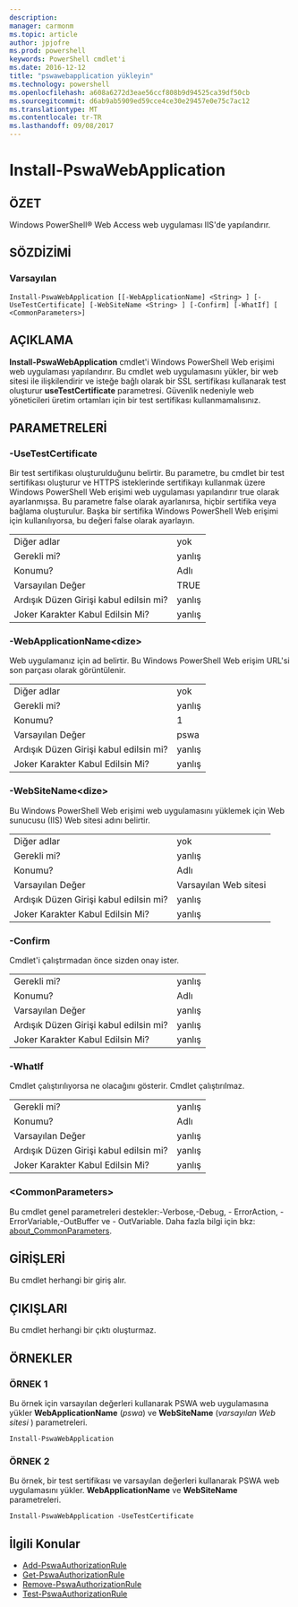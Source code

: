 ```yaml
---
description: 
manager: carmonm
ms.topic: article
author: jpjofre
ms.prod: powershell
keywords: PowerShell cmdlet'i
ms.date: 2016-12-12
title: "pswawebapplication yükleyin"
ms.technology: powershell
ms.openlocfilehash: a608a6272d3eae56ccf808b9d94525ca39df50cb
ms.sourcegitcommit: d6ab9ab5909ed59cce4ce30e29457e0e75c7ac12
ms.translationtype: MT
ms.contentlocale: tr-TR
ms.lasthandoff: 09/08/2017
---
```

# <a name="install-pswawebapplication"></a>Install-PswaWebApplication

## <a name="synopsis"></a>ÖZET

Windows PowerShell® Web Access web uygulaması IIS'de yapılandırır.

## <a name="syntax"></a>SÖZDİZİMİ

### <a name="default"></a>Varsayılan
```
Install-PswaWebApplication [[-WebApplicationName] <String> ] [-UseTestCertificate] [-WebSiteName <String> ] [-Confirm] [-WhatIf] [ <CommonParameters>]
```

## <a name="description"></a>AÇIKLAMA

**Install-PswaWebApplication** cmdlet'i Windows PowerShell Web erişimi web uygulaması yapılandırır. Bu cmdlet web uygulamasını yükler, bir web sitesi ile ilişkilendirir ve isteğe bağlı olarak bir SSL sertifikası kullanarak test oluşturur **useTestCertificate** parametresi. Güvenlik nedeniyle web yöneticileri üretim ortamları için bir test sertifikası kullanmamalısınız.

## <a name="parameters"></a>PARAMETRELERİ

### <a name="-usetestcertificate"></a>-UseTestCertificate

Bir test sertifikası oluşturulduğunu belirtir. Bu parametre, bu cmdlet bir test sertifikası oluşturur ve HTTPS isteklerinde sertifikayı kullanmak üzere Windows PowerShell Web erişimi web uygulaması yapılandırır true olarak ayarlanmışsa. Bu parametre false olarak ayarlanırsa, hiçbir sertifika veya bağlama oluşturulur. Başka bir sertifika Windows PowerShell Web erişimi için kullanılıyorsa, bu değeri false olarak ayarlayın.

|||  
|-|-|
| Diğer adlar                              | yok                                 |
| Gerekli mi?                            | yanlış                                |
| Konumu?                            | Adlı                                |
| Varsayılan Değer                        | TRUE                                 |
| Ardışık Düzen Girişi kabul edilsin mi?               | yanlış                                |
| Joker Karakter Kabul Edilsin Mi?          | yanlış                                |

### <a name="-webapplicationnameltstringgt"></a>-WebApplicationName&lt;dize&gt;

Web uygulamanız için ad belirtir. Bu Windows PowerShell Web erişim URL'si son parçası olarak görüntülenir.

|||  
|-|-|
| Diğer adlar                              | yok                                 |
| Gerekli mi?                            | yanlış                                |
| Konumu?                            | 1                                    |
| Varsayılan Değer                        | pswa                                 |
| Ardışık Düzen Girişi kabul edilsin mi?               | yanlış                                |
| Joker Karakter Kabul Edilsin Mi?          | yanlış                                |

### <a name="-websitenameltstringgt"></a>-WebSiteName&lt;dize&gt;

Bu Windows PowerShell Web erişimi web uygulamasını yüklemek için Web sunucusu (IIS) Web sitesi adını belirtir.

|||  
|-|-|
| Diğer adlar                              | yok                                 |
| Gerekli mi?                            | yanlış                                |
| Konumu?                            | Adlı                                |
| Varsayılan Değer                        | Varsayılan Web sitesi                     |
| Ardışık Düzen Girişi kabul edilsin mi?               | yanlış                                |
| Joker Karakter Kabul Edilsin Mi?          | yanlış                                |

### <a name="-confirm"></a>-Confirm

Cmdlet'i çalıştırmadan önce sizden onay ister.

|||  
|-|-|
| Gerekli mi?                            | yanlış                                |
| Konumu?                            | Adlı                                |
| Varsayılan Değer                        | yanlış                                |
| Ardışık Düzen Girişi kabul edilsin mi?               | yanlış                                |
| Joker Karakter Kabul Edilsin Mi?          | yanlış                                |

### <a name="-whatif"></a>-WhatIf

Cmdlet çalıştırılıyorsa ne olacağını gösterir.
Cmdlet çalıştırılmaz.

|||  
|-|-|
| Gerekli mi?                            | yanlış                                |
| Konumu?                            | Adlı                                |
| Varsayılan Değer                        | yanlış                                |
| Ardışık Düzen Girişi kabul edilsin mi?               | yanlış                                |
| Joker Karakter Kabul Edilsin Mi?          | yanlış                                |

### <a name="ltcommonparametersgt"></a>&lt;CommonParameters&gt;

Bu cmdlet genel parametreleri destekler:-Verbose,-Debug, - ErrorAction, - ErrorVariable,-OutBuffer ve - OutVariable.
Daha fazla bilgi için bkz: [about_CommonParameters](http://go.microsoft.com/fwlink/p/?LinkID=113216).

## <a name="inputs"></a>GİRİŞLERİ

Bu cmdlet herhangi bir giriş alır.

## <a name="outputs"></a>ÇIKIŞLARI

Bu cmdlet herhangi bir çıktı oluşturmaz.

## <a name="examples"></a>ÖRNEKLER

### <a name="example-1"></a>ÖRNEK 1

Bu örnek için varsayılan değerleri kullanarak PSWA web uygulamasına yükler **WebApplicationName** (*pswa*) ve **WebSiteName** (*varsayılan Web sitesi* ) parametreleri.

```
Install-PswaWebApplication
```

### <a name="example-2"></a>ÖRNEK 2

Bu örnek, bir test sertifikası ve varsayılan değerleri kullanarak PSWA web uygulamasını yükler. **WebApplicationName** ve **WebSiteName** parametreleri.

```
Install-PswaWebApplication -UseTestCertificate
```

## <a name="related-topics"></a>İlgili Konular

- [Add-PswaAuthorizationRule](add-pswaauthorizationrule.md)
- [Get-PswaAuthorizationRule](get-pswaauthorizationrule.md)
- [Remove-PswaAuthorizationRule](remove-pswaauthorizationrule.md)
- [Test-PswaAuthorizationRule](test-pswaauthorizationrule.md)
